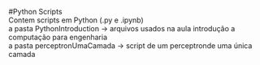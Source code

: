 #Python Scripts  
Contem scripts em Python (.py e .ipynb)  
a pasta PythonIntroduction -> arquivos usados na aula introdução a computação para engenharia  
a pasta perceptronUmaCamada -> script de um perceptronde uma única camada
